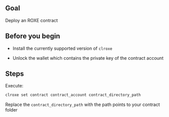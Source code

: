 ## Goal

Deploy an ROXE contract

## Before you begin

* Install the currently supported version of `clroxe`

* Unlock the wallet which contains the private key of the contract account

## Steps

Execute:

```sh
clroxe set contract contract_account contract_directory_path
```

Replace the `contract_directory_path` with the path points to your contract folder
